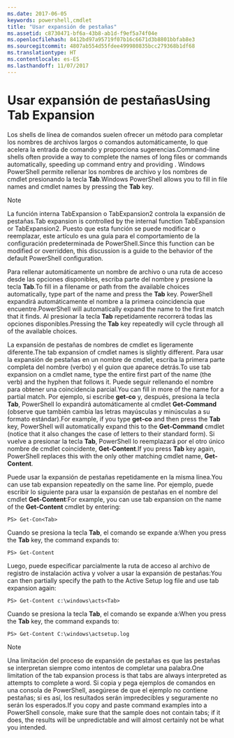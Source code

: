 ```yaml
---
ms.date: 2017-06-05
keywords: powershell,cmdlet
title: "Usar expansión de pestañas"
ms.assetid: c8730471-bf6a-43b8-ab1d-f9ef5a74f04e
ms.openlocfilehash: 8412bd97a95719f07b16c6671d3b8801bbfab8e3
ms.sourcegitcommit: 4807ab554d55fdee499980835bcc279368b1df68
ms.translationtype: HT
ms.contentlocale: es-ES
ms.lasthandoff: 11/07/2017
---
```

# <a name="using-tab-expansion"></a><span data-ttu-id="9d7aa-103">Usar expansión de pestañas</span><span class="sxs-lookup"><span data-stu-id="9d7aa-103">Using Tab Expansion</span></span>
<span data-ttu-id="9d7aa-104">Los shells de línea de comandos suelen ofrecer un método para completar los nombres de archivos largos o comandos automáticamente, lo que acelera la entrada de comando y proporciona sugerencias.</span><span class="sxs-lookup"><span data-stu-id="9d7aa-104">Command-line shells often provide a way to complete the names of long files or commands automatically, speeding up command entry and providing .</span></span> <span data-ttu-id="9d7aa-105">Windows PowerShell permite rellenar los nombres de archivo y los nombres de cmdlet presionando la tecla **Tab**.</span><span class="sxs-lookup"><span data-stu-id="9d7aa-105">Windows PowerShell allows you to fill in file names and cmdlet names by pressing the **Tab** key.</span></span>

> [!NOTE]
> <span data-ttu-id="9d7aa-106">La función interna TabExpansion o TabExpansion2 controla la expansión de pestañas.</span><span class="sxs-lookup"><span data-stu-id="9d7aa-106">Tab expansion is controlled by the internal function TabExpansion or TabExpansion2.</span></span> <span data-ttu-id="9d7aa-107">Puesto que esta función se puede modificar o reemplazar, este artículo es una guía para el comportamiento de la configuración predeterminada de PowerShell.</span><span class="sxs-lookup"><span data-stu-id="9d7aa-107">Since this function can be modified or overridden, this discussion is a guide to the behavior of the default PowerShell configuration.</span></span>

<span data-ttu-id="9d7aa-108">Para rellenar automáticamente un nombre de archivo o una ruta de acceso desde las opciones disponibles, escriba parte del nombre y presione la tecla **Tab**.</span><span class="sxs-lookup"><span data-stu-id="9d7aa-108">To fill in a filename or path from the available choices automatically, type part of the name and press the **Tab** key.</span></span> <span data-ttu-id="9d7aa-109">PowerShell expandirá automáticamente el nombre a la primera coincidencia que encuentre.</span><span class="sxs-lookup"><span data-stu-id="9d7aa-109">PowerShell will automatically expand the name to the first match that it finds.</span></span> <span data-ttu-id="9d7aa-110">Al presionar la tecla **Tab** repetidamente recorrerá todas las opciones disponibles.</span><span class="sxs-lookup"><span data-stu-id="9d7aa-110">Pressing the **Tab** key repeatedly will cycle through all of the available choices.</span></span>

<span data-ttu-id="9d7aa-111">La expansión de pestañas de nombres de cmdlet es ligeramente diferente.</span><span class="sxs-lookup"><span data-stu-id="9d7aa-111">The tab expansion of cmdlet names is slightly different.</span></span> <span data-ttu-id="9d7aa-112">Para usar la expansión de pestañas en un nombre de cmdlet, escriba la primera parte completa del nombre (verbo) y el guion que aparece detrás.</span><span class="sxs-lookup"><span data-stu-id="9d7aa-112">To use tab expansion on a cmdlet name, type the entire first part of the name (the verb) and the hyphen that follows it.</span></span> <span data-ttu-id="9d7aa-113">Puede seguir rellenando el nombre para obtener una coincidencia parcial.</span><span class="sxs-lookup"><span data-stu-id="9d7aa-113">You can fill in more of the name for a partial match.</span></span> <span data-ttu-id="9d7aa-114">Por ejemplo, si escribe **get-co** y, después, presiona la tecla **Tab**, PowerShell lo expandirá automáticamente al cmdlet **Get-Command** (observe que también cambia las letras mayúsculas y minúsculas a su formato estándar).</span><span class="sxs-lookup"><span data-stu-id="9d7aa-114">For example, if you type **get-co** and then press the **Tab** key, PowerShell will automatically expand this to the **Get-Command** cmdlet (notice that it also changes the case of letters to their standard form).</span></span> <span data-ttu-id="9d7aa-115">Si vuelve a presionar la tecla **Tab**, PowerShell lo reemplazará por el otro único nombre de cmdlet coincidente, **Get-Content**.</span><span class="sxs-lookup"><span data-stu-id="9d7aa-115">If you press **Tab** key again, PowerShell replaces this with the only other matching cmdlet name, **Get-Content**.</span></span>

<span data-ttu-id="9d7aa-116">Puede usar la expansión de pestañas repetidamente en la misma línea.</span><span class="sxs-lookup"><span data-stu-id="9d7aa-116">You can use tab expansion repeatedly on the same line.</span></span> <span data-ttu-id="9d7aa-117">Por ejemplo, puede escribir lo siguiente para usar la expansión de pestañas en el nombre del cmdlet **Get-Content**:</span><span class="sxs-lookup"><span data-stu-id="9d7aa-117">For example, you can use tab expansion on the name of the **Get-Content** cmdlet by entering:</span></span>

```
PS> Get-Con<Tab>
```

<span data-ttu-id="9d7aa-118">Cuando se presiona la tecla **Tab**, el comando se expande a:</span><span class="sxs-lookup"><span data-stu-id="9d7aa-118">When you press the **Tab** key, the command expands to:</span></span>

```
PS> Get-Content
```

<span data-ttu-id="9d7aa-119">Luego, puede especificar parcialmente la ruta de acceso al archivo de registro de instalación activa y volver a usar la expansión de pestañas:</span><span class="sxs-lookup"><span data-stu-id="9d7aa-119">You can then partially specify the path to the Active Setup log file and use tab expansion again:</span></span>

```
PS> Get-Content c:\windows\acts<Tab>
```

<span data-ttu-id="9d7aa-120">Cuando se presiona la tecla **Tab**, el comando se expande a:</span><span class="sxs-lookup"><span data-stu-id="9d7aa-120">When you press the **Tab** key, the command expands to:</span></span>

```
PS> Get-Content C:\windows\actsetup.log
```

> [!NOTE]
> <span data-ttu-id="9d7aa-121">Una limitación del proceso de expansión de pestañas es que las pestañas se interpretan siempre como intentos de completar una palabra.</span><span class="sxs-lookup"><span data-stu-id="9d7aa-121">One limitation of the tab expansion process is that tabs are always interpreted as attempts to complete a word.</span></span> <span data-ttu-id="9d7aa-122">Si copia y pega ejemplos de comandos en una consola de PowerShell, asegúrese de que el ejemplo no contiene pestañas; si es así, los resultados serán impredecibles y seguramente no serán los esperados.</span><span class="sxs-lookup"><span data-stu-id="9d7aa-122">If you copy and paste command examples into a PowerShell console, make sure that the sample does not contain tabs; if it does, the results will be unpredictable and will almost certainly not be what you intended.</span></span>

